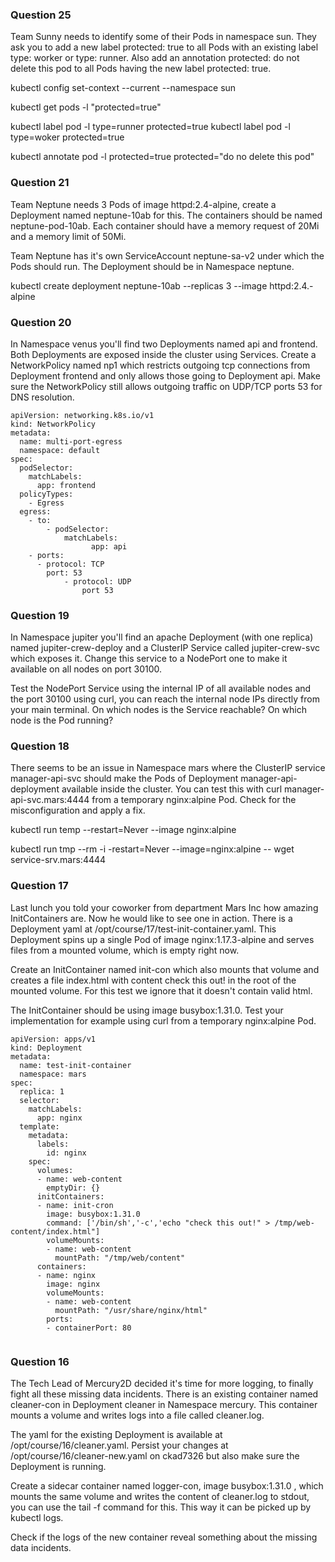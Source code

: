### Question 25

Team Sunny needs to identify some of their Pods in namespace sun. 
They ask you to add a new label protected: true to all Pods with an existing label type: worker or type: runner.
 Also add an annotation protected: do not delete this pod to all Pods having the new label protected: true.

kubectl config set-context --current --namespace sun

kubectl get pods -l "protected=true" 


kubectl label pod -l type=runner protected=true
kubectl label pod -l type=woker protected=true

kubectl annotate pod -l protected=true protected="do no delete this pod"


### Question 21

Team Neptune needs 3 Pods of image httpd:2.4-alpine, 
create a Deployment named neptune-10ab for this. 
The containers should be named neptune-pod-10ab. 
Each container should have a memory request of 20Mi and a memory limit of 50Mi.

Team Neptune has it's own ServiceAccount neptune-sa-v2 
under which the Pods should run. 
The Deployment should be in Namespace neptune.


kubectl create deployment neptune-10ab --replicas 3 --image httpd:2.4.-alpine 


### Question 20

In Namespace venus you'll find two Deployments named api and frontend. 
Both Deployments are exposed inside the cluster using Services. 
Create a NetworkPolicy named np1 which restricts outgoing tcp connections from Deployment frontend and only allows those going to Deployment api. 
Make sure the NetworkPolicy still allows outgoing traffic 
on UDP/TCP ports 53 for DNS resolution.

```
apiVersion: networking.k8s.io/v1
kind: NetworkPolicy
metadata:
  name: multi-port-egress
  namespace: default
spec:
  podSelector:
    matchLabels:
      app: frontend
  policyTypes:
    - Egress
  egress:
    - to:
        - podSelector:
            matchLabels:
		          app: api 
    - ports:
      - protocol: TCP
        port: 53
			- protocol: UDP
				port 53

```


### Question 19


In Namespace jupiter you'll find an apache Deployment (with one replica) named jupiter-crew-deploy and a ClusterIP Service called jupiter-crew-svc which exposes it. Change this service to a NodePort one to make it available on all nodes on port 30100.

Test the NodePort Service using the internal IP of all available nodes and the port 30100 using curl, 
you can reach the internal node IPs directly from your main terminal. 
On which nodes is the Service reachable? On which node is the Pod running?





### Question 18 

There seems to be an issue in Namespace mars where the ClusterIP service manager-api-svc should make the Pods of Deployment manager-api-deployment available inside the cluster.
You can test this with curl manager-api-svc.mars:4444 from a temporary nginx:alpine Pod. Check for the misconfiguration and apply a fix.

kubectl run temp --restart=Never --image nginx:alpine 


kubectl run tmp --rm -i -restart=Never --image=nginx:alpine -- wget service-srv.mars:4444


### Question 17

Last lunch you told your coworker from department Mars Inc how amazing InitContainers are. Now he would like to see one in action. There is a Deployment yaml at /opt/course/17/test-init-container.yaml. This Deployment spins up a single Pod of image nginx:1.17.3-alpine and serves files from a mounted volume, which is empty right now.

Create an InitContainer named init-con which also mounts that volume and creates a file index.html with content check this out! in the root of the mounted volume. For this test we ignore that it doesn't contain valid html.

The InitContainer should be using image busybox:1.31.0. Test your implementation for example using curl from a temporary nginx:alpine Pod.


```
apiVersion: apps/v1
kind: Deployment
metadata:
  name: test-init-container
  namespace: mars
spec:
  replica: 1
  selector:
    matchLabels:
      app: nginx
  template:
    metadata:
      labels: 
        id: nginx
    spec:
      volumes:
      - name: web-content
        emptyDir: {}
      initContainers:
      - name: init-cron
        image: busybox:1.31.0
        command: ['/bin/sh','-c','echo "check this out!" > /tmp/web-content/index.html"]
        volumeMounts:
        - name: web-content
          mountPath: "/tmp/web/content"
      containers:
      - name: nginx
        image: nginx
        volumeMounts:
        - name: web-content
          mountPath: "/usr/share/nginx/html"
        ports:
        - containerPort: 80 


````

### Question 16

The Tech Lead of Mercury2D decided it's time for more logging, to finally fight all these missing data incidents.
 There is an existing container named cleaner-con in Deployment cleaner in Namespace mercury. 
This container mounts a volume and writes logs into a file called cleaner.log.

The yaml for the existing Deployment is available at /opt/course/16/cleaner.yaml. 
Persist your changes at /opt/course/16/cleaner-new.yaml on ckad7326 but also make sure the Deployment is running.

Create a sidecar container named logger-con, image busybox:1.31.0 , 
which mounts the same volume and writes the content of cleaner.log to stdout, you can use the tail -f command for this. 
This way it can be picked up by kubectl logs.

Check if the logs of the new container reveal something about the missing data incidents.


